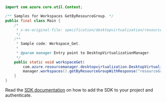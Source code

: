 ```java
import com.azure.core.util.Context;

/** Samples for Workspaces GetByResourceGroup. */
public final class Main {
    /*
     * x-ms-original-file: specification/desktopvirtualization/resource-manager/Microsoft.DesktopVirtualization/preview/2021-09-03-preview/examples/Workspace_Get.json
     */
    /**
     * Sample code: Workspace_Get.
     *
     * @param manager Entry point to DesktopVirtualizationManager.
     */
    public static void workspaceGet(
        com.azure.resourcemanager.desktopvirtualization.DesktopVirtualizationManager manager) {
        manager.workspaces().getByResourceGroupWithResponse("resourceGroup1", "workspace1", Context.NONE);
    }
}
```

Read the [SDK documentation](https://github.com/Azure/azure-sdk-for-java/blob/azure-resourcemanager-desktopvirtualization_1.0.0-beta.1/sdk/desktopvirtualization/azure-resourcemanager-desktopvirtualization/README.md) on how to add the SDK to your project and authenticate.

